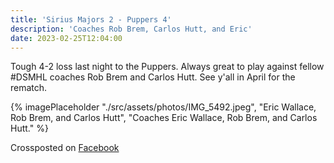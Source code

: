 ```yaml
---
title: 'Sirius Majors 2 - Puppers 4'
description: 'Coaches Rob Brem, Carlos Hutt, and Eric'
date: 2023-02-25T12:04:00
---
```

Tough 4-2 loss last night to the Puppers. Always great to play against fellow #DSMHL coaches Rob Brem and Carlos Hutt. See y'all in April for the rematch.

{% imagePlaceholder "./src/assets/photos/IMG_5492.jpeg", "Eric Wallace, Rob Brem, and Carlos Hutt", "Coaches Eric Wallace, Rob Brem, and Carlos Hutt." %}

Crossposted on [Facebook](https://www.facebook.com/ecrosstexas/posts/pfbid02pdp7P5vajcVTZ7XF1ziZuAeybfKDYC2hrSoyG9hFJeHcza7cBAnK2Lonk4UDT163l)

